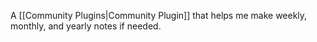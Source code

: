 A [[Community Plugins|Community Plugin]] that helps me make weekly, monthly, and yearly notes if needed. 